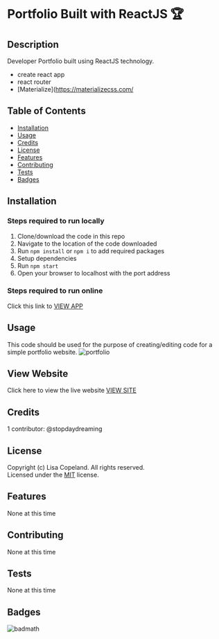 # Portfolio Built with ReactJS 🏆

## Description 
Developer Portfolio built using ReactJS technology.
- create react app
- react router
- [Materialize](https://materializecss.com/


## Table of Contents

* [Installation](#installation)
* [Usage](#usage)
* [Credits](#credits)
* [License](#license)
* [Features](#features)
* [Contributing](#contributing)
* [Tests](#tests)
* [Badges](#badges)


## Installation
### Steps required to run locally
1. Clone/download the code in this repo
2. Navigate to the location of the code downloaded
4. Run `npm install` or `npm i` to add required packages
5. Setup dependencies
5. Run `npm start`
5. Open your browser to localhost with the port address
### Steps required to run online
Click this link to [VIEW APP](#)

## Usage 
This code should be used for the purpose of creating/editing code for a simple portfolio website.
![portfolio](./assets/images/screenshot.png)

## View Website
Click here to view the live website [VIEW SITE]()


## Credits
1 contributor: @stopdaydreaming  

## License
Copyright (c) Lisa Copeland. All rights reserved.  
Licensed under the [MIT](LICENSE) license.

## Features
None at this time

## Contributing
None at this time

## Tests
None at this time

## Badges 
![badmath](https://img.shields.io/badge/license-MIT-yellow)  